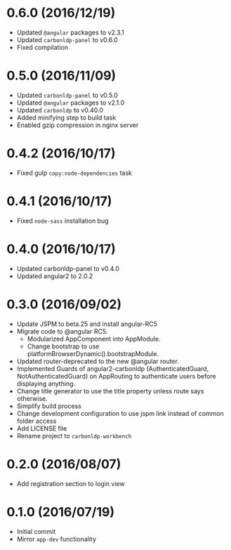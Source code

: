 # 0.6.0 (2016/12/19)

- Updated `@angular` packages to v2.3.1
- Updated `carbonldp-panel` to v0.6.0
- Fixed compilation

# 0.5.0 (2016/11/09)

- Updated `carbonldp-panel` to v0.5.0
- Updated `@angular` packages to v2.1.0
- Updated `carbonldp` to v0.40.0
- Added minifying step to build task
- Enabled gzip compression in nginx server

# 0.4.2 (2016/10/17)

- Fixed gulp `copy:node-dependencies` task

# 0.4.1 (2016/10/17)

- Fixed `node-sass` installation bug

# 0.4.0 (2016/10/17)

- Updated carbonldp-panel to v0.4.0
- Updated angular2 to 2.0.2

# 0.3.0 (2016/09/02)

- Update JSPM to beta.25 and install angular-RC5
- Migrate code to @angular RC5.
    - Modularized AppComponent into AppModule.
    - Change bootstrap to use platformBrowserDynamic().bootstrapModule.
- Updated router-deprecated to the new @angular router.
- Implemented Guards of angular2-carbonldp (AuthenticatedGuard, NotAuthenticatedGuard) on AppRouting to authenticate users before displaying anything.
- Change title generator to use the title property unless route says otherwise.
- Simplify build process
- Change development configuration to use jspm link instead of common folder access
- Add LICENSE file
- Rename project to `carbonldp-workbench`

# 0.2.0 (2016/08/07)

- Add registration section to login view

# 0.1.0 (2016/07/19)

- Initial commit
- Mirror `app-dev` functionality
